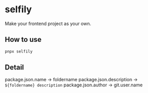 # selfily
Make your frontend project as your own.

## How to use
```bash
pnpx selfily
```

## Detail
package.json.name -> foldername
package.json.description -> `${foldername} description`
package.json.author -> git.user.name
